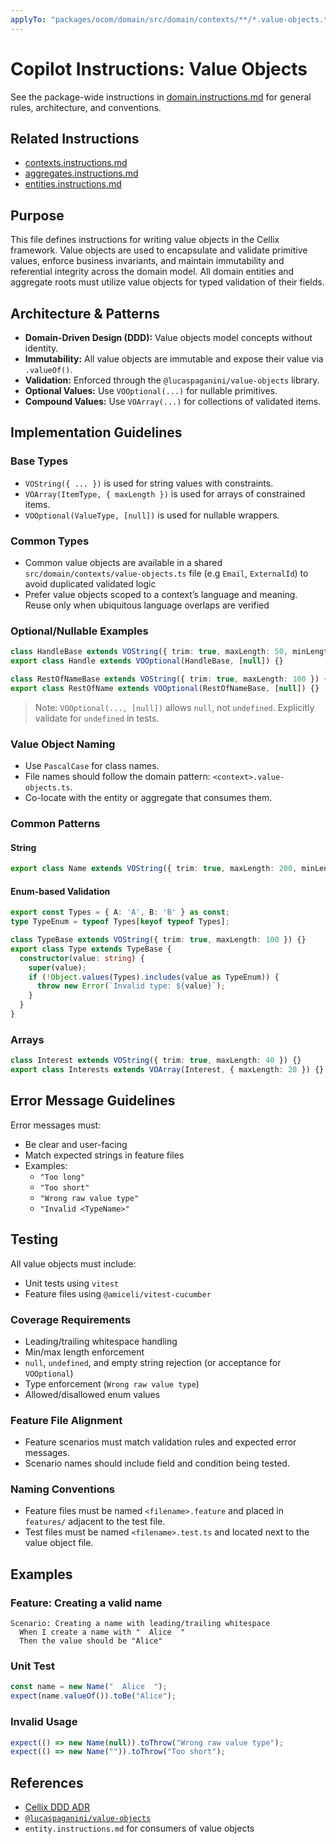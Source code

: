 ```yaml
---
applyTo: "packages/ocom/domain/src/domain/contexts/**/*.value-objects.ts"
---
```


# Copilot Instructions: Value Objects

See the package-wide instructions in [domain.instructions.md](../../../domain.instructions.md) for general rules, architecture, and conventions.

## Related Instructions
- [contexts.instructions.md](./contexts.instructions.md)
- [aggregates.instructions.md](./aggregates.instructions.md)
- [entities.instructions.md](./entities.instructions.md)

## Purpose
This file defines instructions for writing value objects in the Cellix framework. Value objects are used to encapsulate and validate primitive values, enforce business invariants, and maintain immutability and referential integrity across the domain model. All domain entities and aggregate roots must utilize value objects for typed validation of their fields.

## Architecture & Patterns
- **Domain-Driven Design (DDD):** Value objects model concepts without identity.
- **Immutability:** All value objects are immutable and expose their value via `.valueOf()`.
- **Validation:** Enforced through the `@lucaspaganini/value-objects` library.
- **Optional Values:** Use `VOOptional(...)` for nullable primitives.
- **Compound Values:** Use `VOArray(...)` for collections of validated items.

## Implementation Guidelines
### Base Types
- `VOString({ ... })` is used for string values with constraints.
- `VOArray(ItemType, { maxLength })` is used for arrays of constrained items.
- `VOOptional(ValueType, [null])` is used for nullable wrappers.

### Common Types
- Common value objects are available in a shared `src/domain/contexts/value-objects.ts` file (e.g `Email`, `ExternalId`) to avoid duplicated validated logic
- Prefer value objects scoped to a context’s language and meaning. Reuse only when ubiquitous language overlaps are verified

### Optional/Nullable Examples
```ts
class HandleBase extends VOString({ trim: true, maxLength: 50, minLength: 1 }) {}
export class Handle extends VOOptional(HandleBase, [null]) {}

class RestOfNameBase extends VOString({ trim: true, maxLength: 100 }) {}
export class RestOfName extends VOOptional(RestOfNameBase, [null]) {}
```
> Note: `VOOptional(..., [null])` allows `null`, not `undefined`. Explicitly validate for `undefined` in tests.

### Value Object Naming
- Use `PascalCase` for class names.
- File names should follow the domain pattern: `<context>.value-objects.ts`.
- Co-locate with the entity or aggregate that consumes them.

### Common Patterns
#### String
```ts
export class Name extends VOString({ trim: true, maxLength: 200, minLength: 1 }) {}
```

#### Enum-based Validation
```ts
export const Types = { A: 'A', B: 'B' } as const;
type TypeEnum = typeof Types[keyof typeof Types];

class TypeBase extends VOString({ trim: true, maxLength: 100 }) {}
export class Type extends TypeBase {
  constructor(value: string) {
    super(value);
    if (!Object.values(Types).includes(value as TypeEnum)) {
      throw new Error(`Invalid type: ${value}`);
    }
  }
}
```

### Arrays
```ts
class Interest extends VOString({ trim: true, maxLength: 40 }) {}
export class Interests extends VOArray(Interest, { maxLength: 20 }) {}
```

## Error Message Guidelines
Error messages must:
- Be clear and user-facing
- Match expected strings in feature files
- Examples:
  - `"Too long"`
  - `"Too short"`
  - `"Wrong raw value type"`
  - `"Invalid <TypeName>"`

## Testing
All value objects must include:
- Unit tests using `vitest`
- Feature files using `@amiceli/vitest-cucumber`

### Coverage Requirements
- Leading/trailing whitespace handling
- Min/max length enforcement
- `null`, `undefined`, and empty string rejection (or acceptance for `VOOptional`)
- Type enforcement (`Wrong raw value type`)
- Allowed/disallowed enum values

### Feature File Alignment
- Feature scenarios must match validation rules and expected error messages.
- Scenario names should include field and condition being tested.

### Naming Conventions
- Feature files must be named `<filename>.feature` and placed in `features/` adjacent to the test file.
- Test files must be named `<filename>.test.ts` and located next to the value object file.

## Examples
### Feature: Creating a valid name
```gherkin
Scenario: Creating a name with leading/trailing whitespace
  When I create a name with "  Alice  "
  Then the value should be "Alice"
```

### Unit Test
```ts
const name = new Name("  Alice  ");
expect(name.valueOf()).toBe("Alice");
```

### Invalid Usage
```ts
expect(() => new Name(null)).toThrow("Wrong raw value type");
expect(() => new Name("")).toThrow("Too short");
```

## References
- [Cellix DDD ADR](../../../../docusaurus/decisions/0003-domain-driven-design.md)
- [`@lucaspaganini/value-objects`](https://www.npmjs.com/package/@lucaspaganini/value-objects)
- `entity.instructions.md` for consumers of value objects
